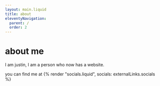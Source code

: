 ```yaml
---
layout: main.liquid
title: about
eleventyNavigation:
  parent: / 
  order: 2
---
```


# about me
I am justin, I am a person who now has a website.

you can find me at
{% render "socials.liquid", socials: externalLinks.socials %}